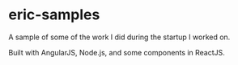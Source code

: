# eric-samples
A sample of some of the work I did during the startup I worked on.

Built with AngularJS, Node.js, and some components in ReactJS.
